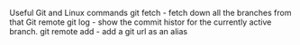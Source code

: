 Useful Git and Linux commands
git fetch - fetch down all the branches from that Git remote
git log - show the commit histor for the currently active branch.
git remote add - add a git url as an alias
